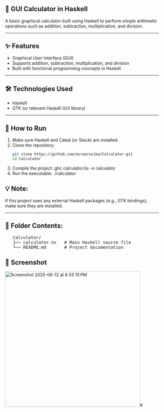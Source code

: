 ## 🧮 GUI Calculator in Haskell

A basic graphical calculator built using Haskell to perform simple arithmetic operations such as addition, subtraction, multiplication, and division.

---

## ✨ Features

- Graphical User Interface (GUI)
- Supports addition, subtraction, multiplication, and division
- Built with functional programming concepts in Haskell

---

## 🛠️ Technologies Used

- Haskell
- GTK (or relevant Haskell GUI library)

---

## 🚀 How to Run

1. Make sure Haskell and Cabal (or Stack) are installed.
2. Clone the repository:
   ```bash
   git clone https://github.com/esraarozika/Calculator.git
   cd Calculator
3. Compile the project:
    ghc calculator.hs -o calculator
4. Run the executable:
    ./calculator


## 💡 Note: 
If this project uses any external Haskell packages (e.g., GTK bindings), make sure they are installed.

---

## 📂 Folder Contents:
<pre>
   Calculator/
   ├── calculator.hs   # Main Haskell source file
   └── README.md       # Project documentation
</pre>



## 📸 Screenshot
<img width="442" alt="Screenshot 2025-06-12 at 8 53 15 PM" src="https://github.com/user-attachments/assets/87ea4802-54b8-4b94-96fc-d5e6ba931544" />#
